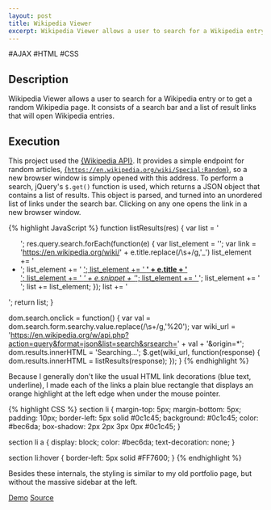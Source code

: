 ```yaml
---
layout: post
title: Wikipedia Viewer
excerpt: Wikipedia Viewer allows a user to search for a Wikipedia entry or to get a random Wikipedia page.
---
```


<div class="tags">
  <span>#AJAX</span>
  <span>#HTML</span>
  <span>#CSS</span>
</div>

## Description

Wikipedia Viewer allows a user to search for a Wikipedia entry or to get a random Wikipedia page.  It consists of a search bar and a list of result links that will open Wikipedia entries.

## Execution

This project used the [{Wikipedia API}](https://www.mediawiki.org/wiki/API:Main_page).  It provides a simple endpoint for random articles, [{`https://en.wikipedia.org/wiki/Special:Random`}](https://en.wikipedia.org/wiki/Special:Random), so a new browser window is simply opened with this address.  To perform a search, jQuery's `$.get()` function is used, which returns a JSON object that contains a list of results.  This object is parsed, and turned into an unordered list of links under the search bar.  Clicking on any one opens the link in a new browser window.

{% highlight JavaScript %}
function listResults(res) {
  var list = '<ul>';
  res.query.search.forEach(function(e) {
    var list_element = '';
    var link = 'https://en.wikipedia.org/wiki/' + e.title.replace(/\s+/g,'_')
    list_element += '<li>';
    list_element += '  <a href="' + link + '" target="_blank">';
    list_element += '  <strong>' + e.title + '</strong><br>';
    list_element += '  <em>' + e.snippet + '</em>';
    list_element += '  </a>';
    list_element += '</li>';
    list += list_element;
  });
  list += '</ul>';
  return list;
}

dom.search.onclick = function() {
  var val = dom.search.form.searchy.value.replace(/\s+/g,'%20');
  var wiki_url = 'https://en.wikipedia.org/w/api.php?action=query&format=json&list=search&srsearch=' + val + '&origin=*';
  dom.results.innerHTML = 'Searching...';
  $.get(wiki_url, function(response) {
    dom.results.innerHTML = listResults(response);
  });
}
{% endhighlight %}

Because I generally don't like the usual HTML link decorations (blue text, underline), I made each of the links a plain blue rectangle that displays an orange highlight at the left edge when under the mouse pointer.

{% highlight CSS %}
section li {
  margin-top: 5px;
  margin-bottom: 5px;
  padding: 10px;
  border-left: 5px solid #0c1c45;
  background: #0c1c45;
  color: #bec6da;
  box-shadow: 2px 2px 3px 0px #0c1c45;
}

section li a {
  display: block;
  color: #bec6da;
  text-decoration: none;
}

section li:hover {
  border-left: 5px solid #FF7600;
}
{% endhighlight %}

Besides these internals, the styling is similar to my old portfolio page, but without the massive sidebar at the left.

<section class="project-links">
  <a href="../docs/wikipedia-viewer/index.html" target="_blank">Demo</a>
  <a href="https://github.com/peterjmartinson/peterjmartinson.github.io/tree/master/docs/wikipedia-viewer" target="_blank">Source</a>
</section>
